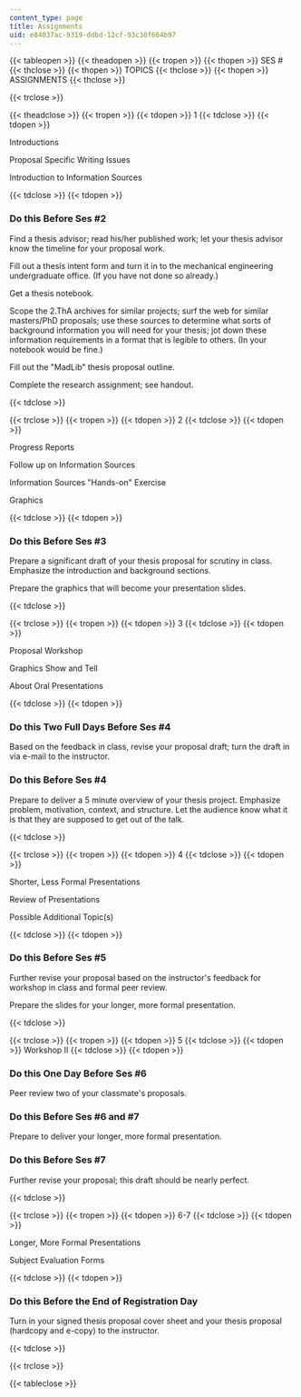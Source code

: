 ```yaml
---
content_type: page
title: Assignments
uid: e84037ac-9319-ddbd-12cf-93c30f664b97
---
```


{{< tableopen >}}
{{< theadopen >}}
{{< tropen >}}
{{< thopen >}}
SES #
{{< thclose >}}
{{< thopen >}}
TOPICS
{{< thclose >}}
{{< thopen >}}
ASSIGNMENTS
{{< thclose >}}

{{< trclose >}}

{{< theadclose >}}
{{< tropen >}}
{{< tdopen >}}
1
{{< tdclose >}}
{{< tdopen >}}


Introductions

Proposal Specific Writing Issues

Introduction to Information Sources


{{< tdclose >}}
{{< tdopen >}}


### Do this Before Ses #2

Find a thesis advisor; read his/her published work; let your thesis advisor know the timeline for your proposal work.

Fill out a thesis intent form and turn it in to the mechanical engineering undergraduate office. (If you have not done so already.)

Get a thesis notebook.

Scope the 2.ThA archives for similar projects; surf the web for similar masters/PhD proposals; use these sources to determine what sorts of background information you will need for your thesis; jot down these information requirements in a format that is legible to others. (In your notebook would be fine.)

Fill out the "MadLib" thesis proposal outline.

Complete the research assignment; see handout.


{{< tdclose >}}

{{< trclose >}}
{{< tropen >}}
{{< tdopen >}}
2
{{< tdclose >}}
{{< tdopen >}}


Progress Reports

Follow up on Information Sources

Information Sources "Hands-on" Exercise

Graphics


{{< tdclose >}}
{{< tdopen >}}


### Do this Before Ses #3

Prepare a significant draft of your thesis proposal for scrutiny in class. Emphasize the introduction and background sections.

Prepare the graphics that will become your presentation slides.


{{< tdclose >}}

{{< trclose >}}
{{< tropen >}}
{{< tdopen >}}
3
{{< tdclose >}}
{{< tdopen >}}


Proposal Workshop

Graphics Show and Tell

About Oral Presentations


{{< tdclose >}}
{{< tdopen >}}


### Do this Two Full Days Before Ses #4

Based on the feedback in class, revise your proposal draft; turn the draft in via e-mail to the instructor.

### Do this Before Ses #4

Prepare to deliver a 5 minute overview of your thesis project. Emphasize problem, motivation, context, and structure. Let the audience know what it is that they are supposed to get out of the talk.


{{< tdclose >}}

{{< trclose >}}
{{< tropen >}}
{{< tdopen >}}
4
{{< tdclose >}}
{{< tdopen >}}


Shorter, Less Formal Presentations

Review of Presentations

Possible Additional Topic(s)


{{< tdclose >}}
{{< tdopen >}}


### Do this Before Ses #5

Further revise your proposal based on the instructor's feedback for workshop in class and formal peer review.

Prepare the slides for your longer, more formal presentation.


{{< tdclose >}}

{{< trclose >}}
{{< tropen >}}
{{< tdopen >}}
5
{{< tdclose >}}
{{< tdopen >}}
Workshop II
{{< tdclose >}}
{{< tdopen >}}


### Do this One Day Before Ses #6

Peer review two of your classmate's proposals.

### Do this Before Ses #6 and #7

Prepare to deliver your longer, more formal presentation.

### Do this Before Ses #7

Further revise your proposal; this draft should be nearly perfect.


{{< tdclose >}}

{{< trclose >}}
{{< tropen >}}
{{< tdopen >}}
6-7
{{< tdclose >}}
{{< tdopen >}}


Longer, More Formal Presentations

Subject Evaluation Forms


{{< tdclose >}}
{{< tdopen >}}


### Do this Before the End of Registration Day

Turn in your signed thesis proposal cover sheet and your thesis proposal (hardcopy and e-copy) to the instructor.


{{< tdclose >}}

{{< trclose >}}

{{< tableclose >}}